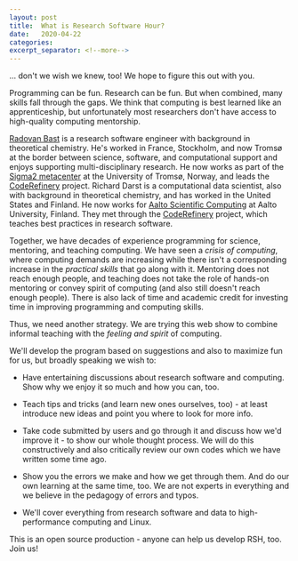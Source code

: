 ```yaml
---
layout: post
title:  What is Research Software Hour?
date:   2020-04-22
categories:
excerpt_separator: <!--more-->
---
```


... don't we wish we knew, too!  We hope to figure this out with you.

Programming can be fun.  Research can be fun.  But when combined, many
skills fall through the gaps.  We think that computing is best learned
like an apprenticeship, but unfortunately most researchers don't have
access to high-quality computing mentorship.

<!--more-->

[Radovan Bast](https://bast.fr) is a research software engineer
with background in theoretical chemistry.
He's worked in France, Stockholm, and now
Tromsø at the border between science, software, and computational
support and enjoys supporting multi-disciplinary research.
He now works as part of the [Sigma2 metacenter](https://documentation.sigma2.no/)
at the University of Tromsø, Norway, and
leads the [CodeRefinery](https://coderefinery.org) project.  Richard
Darst is a computational data scientist, also with background in theoretical chemistry,
and has worked in the United States and Finland.  He now
works for [Aalto Scientific Computing](https://scicomp.aalto.fi) at
Aalto University, Finland.  They met through the [CodeRefinery](https://coderefinery.org) project,
which teaches best practices in research software.

Together, we have decades of experience programming for science,
mentoring, and teaching computing. We have seen a *crisis of
computing*, where computing demands are increasing while there isn't a
corresponding increase in the *practical skills* that go along with
it.  Mentoring does not reach enough people, and teaching does not
take the role of hands-on mentoring or convey spirit of computing (and
also still doesn't reach enough people).
There is also lack of time and academic credit for investing time in improving
programming and computing skills.

Thus, we need another strategy.  We are trying this web show to
combine informal teaching with the *feeling and spirit* of computing.

We'll develop the program based on suggestions and also to maximize fun
for us, but broadly speaking we wish to:

* Have entertaining discussions about research software and
  computing.  Show why we enjoy it so much and how you can, too.

* Teach tips and tricks (and learn new ones ourselves, too) - at least
  introduce new ideas and point you where to look for more info.

* Take code submitted by users and go through it and discuss how we'd
  improve it - to show our whole thought process. We will do this constructively
  and also critically review our own codes which we have written some time
  ago.

* Show you the errors we make and how we get through them.  And do our
  own learning at the same time, too. We are not experts in everything and we
  believe in the pedagogy of errors and typos.

* We'll cover everything from research software and data to high-performance
  computing and Linux.

This is an open source production - anyone can help us develop RSH,
too.  Join us!
